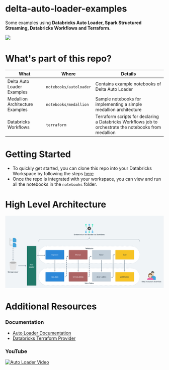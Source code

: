 # delta-auto-loader-examples
Some examples using **Databricks Auto Loader, Spark Structured Streaming, Databricks Workflows and Terraform.**

<img src="https://res.cloudinary.com/hevo/images/f_auto,q_auto/v1636944359/hevo-learn/Databricks-Autoloader-Streaming-and-Batch-Loads/Databricks-Autoloader-Streaming-and-Batch-Loads.png?_i=AA" />

# What's part of this repo?

| What                            | Where                | Details                                                                                                |
|---------------------------------|----------------------|--------------------------------------------------------------------------------------------------------|
| Delta Auto Loader Examples      | `notebooks/autoloader` | Contains example notebooks of Delta Auto Loader                                                        |
| Medallion Architecture Examples | `notebooks/medallion`  | Sample notebooks for implementing a simple medallion architecture                                      |
| Databricks Workflows            | `terraform`            | Terraform scripts for declaring a Databricks Workflows job to orchestrate the notebooks from medallion |


# Getting Started

* To quickly get started, you can clone this repo into your Databricks Workspace by following the steps [here](https://docs.databricks.com/repos/set-up-git-integration.html)
* Once the repo is integrated with your workspace, you can view and run all the notebooks in the `notebooks` folder.

# High Level Architecture

<img src="https://github.com/rafaelvp-db/delta-auto-loader-examples/blob/master/img/Auto%20Loader@2x.png?raw=true">

# Additional Resources

### Documentation

* [Auto Loader Documentation](https://docs.databricks.com/ingestion/auto-loader/index.html)
* [Databricks Terraform Provider](https://registry.terraform.io/providers/databrickslabs/databricks/latest/docs)

### YouTube

[![Auto Loader Video](https://img.youtube.com/vi/8a38Fv9cpd8/0.jpg)](https://www.youtube.com/watch?v=8a38Fv9cpd8)
